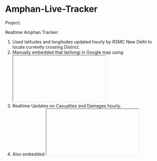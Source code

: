 # Amphan-Live-Tracker

Project:

Realtime Amphan Tracker:

1. Used latitudes and longitudes updated hourly by RSMC New Delhi to locate currently crossing District.
2. Manually embedded that lat/longi in Google map using <iframe src=""></iframe>
3. Realtime Updates on Casualties and Damages hourly.
4. Also embedded <iframe> from windy.com
5. Redirect to Donate for West Bengal site.
  
  Link: http://amphan.c1.biz/
  
  References: http://www.rsmcnewdelhi.imd.gov.in/index.php?lang=en
              https://en.wikipedia.org/wiki/Cyclone_Amphan
              https://mumbaimirror.indiatimes.com/news/india/cyclone-amphan-15-killed-in-five-districts-of-west-bengal/articleshow/75864873.cms
  
  > Contributors: Nilargha Roy and Swastik Banerjee
